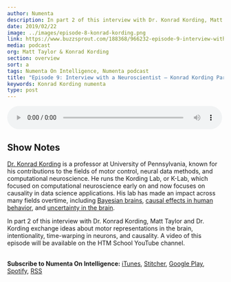 ```yaml
---
author: Numenta
description: In part 2 of this interview with Dr. Konrad Kording, Matt Taylor and Dr. Kording exchange ideas about motor representations in the brain, intentionality, time-warping in neurons, and causality. Dr. Kording is a professor at UPenn, known for his contributions to the fields of motor control, neural data methods, and computational neuroscience.
date: 2019/02/22
image: ../images/episode-8-konrad-kording.png
link: https://www.buzzsprout.com/188368/966232-episode-9-interview-with-a-neuroscientist-konrad-kording-part-2
media: podcast
org: Matt Taylor & Konrad Kording
section: overview
sort: a
tags: Numenta On Intelligence, Numenta podcast
title: "Episode 9: Interview with a Neuroscientist – Konrad Kording Part 2"
keywords: Konrad Kording numenta
type: post
---
```


<audio controls preload="metadata" style=" width:500px;"> <source src="https://www.buzzsprout.com/188368/966232-episode-9-interview-with-a-neuroscientist-konrad-kording-part-2.mp3" type="audio/mpeg">Your browser does not support the audio element. </audio>

## Show Notes

[Dr. Konrad Kording](http://kordinglab.com/) is a professor at University of Pennsylvania, known for his contributions to the fields of motor control, neural data methods, and computational neuroscience. He runs the Kording Lab, or K-Lab, which focused on computational neuroscience early on and now focuses on causality in data science applications. His lab has made an impact across many fields overtime, including [Bayesian brains](http://www.sciencedirect.com/science/article/pii/S1364661306001276), [causal effects in human behavior](http://journals.plos.org/plosone/article?id=10.1371/journal.pone.0000943), and [uncertainty in the brain](https://www.ncbi.nlm.nih.gov/pmc/articles/PMC4946902/).

In part 2 of this interview with Dr. Konrad Kording, Matt Taylor and Dr. Kording exchange ideas about motor representations in the brain, intentionality, time-warping in neurons, and causality. A video of this episode will be available on the HTM School YouTube channel.

<br>**Subscribe to Numenta On Intelligence:**  [iTunes](https://itunes.apple.com/us/podcast/numenta-on-intelligence/id1406940219), [Stitcher](https://www.stitcher.com/podcast/numenta-on-intelligence), [Google Play](https://play.google.com/music/listen?u=1#/ps/Iso5mnblc5aksx4k6etlz5243se), [Spotify](https://open.spotify.com/show/1vH1TuF6HR51D4rYAfF7aT?si=zqpeFHAKRc6H7s9fsabukg), [RSS](https://feeds.buzzsprout.com/188368.rss)
